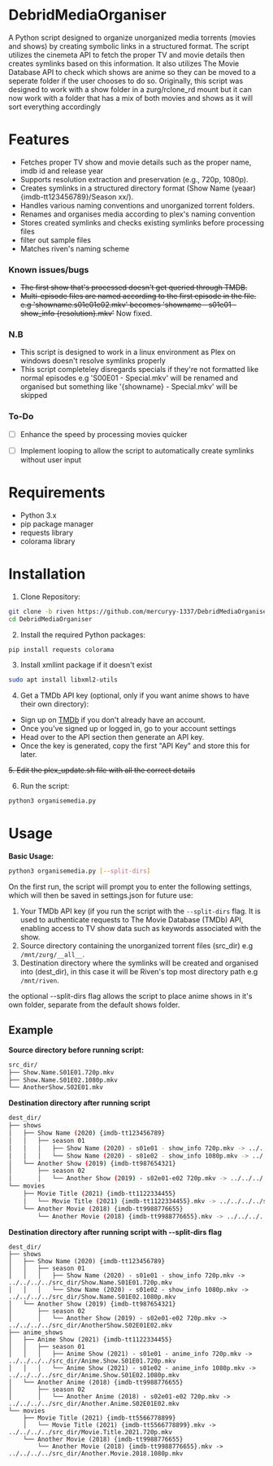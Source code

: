 # DebridMediaOrganiser
A Python script designed to organize unorganized media torrents (movies and shows) by creating symbolic links in a structured format. The script utilizes the cinemeta API to fetch the proper TV and movie details then creates symlinks based on this information. It also utilizes The Movie Database API to check which shows are anime so they can be moved to a seperate folder if the user chooses to do so.
Originally, this script was designed to work with a show folder in a zurg/rclone_rd mount but it can now work with a folder that has a mix of both movies and shows as it will sort everything accordingly

# Features
- Fetches proper TV show and movie details such as the proper name, imdb id and release year
- Supports resolution extraction and preservation (e.g., 720p, 1080p).
- Creates symlinks in a structured directory format (Show Name (yeaar) {imdb-tt123456789}/Season xx/).
- Handles various naming conventions and unorganized torrent folders.
- Renames and organises media according to plex's naming convention
- Stores created symlinks and checks existing symlinks before processing files
- filter out sample files
- Matches riven's naming scheme

### Known issues/bugs
- ~~The first show that's processed doesn't get queried through TMDB.~~
- ~~Multi-episode files are named according to the first episode in the file. e.g 'showname.s01e01e02.mkv' becomes 'showname - s01e01 - show_info {resolution}.mkv'~~ Now fixed.

### N.B
- This script is designed to work in a linux environment as Plex on windows doesn't resolve symlinks properly
- This script completeley disregards specials if they're not formatted like normal episodes e.g 'S00E01 - Special.mkv' will be renamed and organised but something like '{showname} - Special.mkv' will be skipped

### To-Do

- [ ] Enhance the speed by processing movies quicker
- [ ] Implement looping to allow the script to automatically create symlinks without user input


# Requirements
- Python 3.x 
- pip package manager
- requests library
- colorama library

# Installation
1. Clone Repository:
``` sh
git clone -b riven https://github.com/mercuryy-1337/DebridMediaOrganiser.git
cd DebridMediaOrganiser
```
2. Install the required Python packages:
``` sh
pip install requests colorama
```
3. Install xmllint package if it doesn't exist
```sh
sudo apt install libxml2-utils
```
4. Get a TMDb API key (optional, only if you want anime shows to have their own directory):
- Sign up on [TMDb](https://www.themoviedb.org/) if you don't already have an account.
- Once you've signed up or logged in, go to your account settings
- Head over to the API section then generate an API key.
- Once the key is generated, copy the first "API Key" and store this for later.

~~5. Edit the plex_update.sh file with all the correct details~~

6. Run the script:
``` sh
python3 organisemedia.py
```

# Usage
**Basic Usage:**
```sh
python3 organisemedia.py [--split-dirs]
```
On the first run, the script will prompt you to enter the following settings, which will then be saved in settings.json for future use:
1. Your TMDb API key (if you run the script with the `--split-dirs` flag. It is used to authenticate requests to The Movie Database (TMDb) API, enabling access to TV show data such as keywords associated with the show. <br/>
2. Source directory containing the unorganized torrent files (src_dir) e.g `/mnt/zurg/__all__`. <br/>
3. Destination directory where the symlinks will be created and organised into (dest_dir), in this case it will be Riven's top most directory path e.g `/mnt/riven`. <br/>

the optional --split-dirs flag allows the script to place anime shows in it's own folder, separate from the default shows folder.


## Example
**Source directory before running script:**
``` sh
src_dir/
├── Show.Name.S01E01.720p.mkv
├── Show.Name.S01E02.1080p.mkv
└── AnotherShow.S02E01.mkv
```
**Destination directory after running script**
``` sh
dest_dir/
├── shows
│   ├── Show Name (2020) {imdb-tt123456789}
│   │   ├── season 01
│   │   │   ├── Show Name (2020) - s01e01 - show_info 720p.mkv -> ../../../../src_dir/Show.Name.S01E01.720p.mkv
│   │   │   └── Show Name (2020) - s01e02 - show_info 1080p.mkv -> ../../../../src_dir/Show.Name.S01E02.1080p.mkv
│   └── Another Show (2019) {imdb-tt987654321}
│       ├── season 02
│       │   └── Another Show (2019) - s02e01-e02 720p.mkv -> ../../../../src_dir/AnotherShow.S02E01E02.mkv
└── movies
    ├── Movie Title (2021) {imdb-tt1122334455}
    │   └── Movie Title (2021) {imdb-tt1122334455}.mkv -> ../../../../src_dir/Movie.Title.2021.720p.mkv
    └── Another Movie (2018) {imdb-tt9988776655}
        └── Another Movie (2018) {imdb-tt9988776655}.mkv -> ../../../../src_dir/Another.Movie.2018.1080p.mkv
```
**Destination directory after running script with --split-dirs flag**
```
dest_dir/
├── shows
│   ├── Show Name (2020) {imdb-tt123456789}
│   │   ├── season 01
│   │   │   ├── Show Name (2020) - s01e01 - show_info 720p.mkv -> ../../../../src_dir/Show.Name.S01E01.720p.mkv
│   │   │   └── Show Name (2020) - s01e02 - show_info 1080p.mkv -> ../../../../src_dir/Show.Name.S01E02.1080p.mkv
│   └── Another Show (2019) {imdb-tt987654321}
│       ├── season 02
│       │   └── Another Show (2019) - s02e01-e02 720p.mkv -> ../../../../src_dir/AnotherShow.S02E01E02.mkv
├── anime_shows
│   ├── Anime Show (2021) {imdb-tt1122334455}
│   │   ├── season 01
│   │   │   ├── Anime Show (2021) - s01e01 - anime_info 720p.mkv -> ../../../../src_dir/Anime.Show.S01E01.720p.mkv
│   │   │   └── Anime Show (2021) - s01e02 - anime_info 1080p.mkv -> ../../../../src_dir/Anime.Show.S01E02.1080p.mkv
│   └── Another Anime (2018) {imdb-tt9988776655}
│       ├── season 02
│       │   └── Another Anime (2018) - s02e01-e02 720p.mkv -> ../../../../src_dir/Another.Anime.S02E01E02.mkv
└── movies
    ├── Movie Title (2021) {imdb-tt5566778899}
    │   └── Movie Title (2021) {imdb-tt5566778899}.mkv -> ../../../../src_dir/Movie.Title.2021.720p.mkv
    └── Another Movie (2018) {imdb-tt9988776655}
        └── Another Movie (2018) {imdb-tt9988776655}.mkv -> ../../../../src_dir/Another.Movie.2018.1080p.mkv
```


